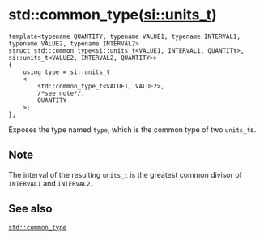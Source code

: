 # std::common_type([si::units_t](units_t.md))

`template<typename QUANTITY, typename VALUE1, typename INTERVAL1, typename VALUE2, typename INTERVAL2>`<br>`struct std::common_type<si::units_t<VALUE1, INTERVAL1, QUANTITY>, si::units_t<VALUE2, INTERVAL2, QUANTITY>>`<br>`{`<br>`    using type = si::units_t`<br>`    <`<br>`        std::common_type_t<VALUE1, VALUE2>,`<br>`        /*see note*/,`<br>`        QUANTITY`<br>`    >;`<br>`};`

Exposes the type named `type`, which is the common type of two `units_t`s.

## Note
The interval of the resulting `units_t` is the greatest common divisor of `INTERVAL1` and `INTERVAL2`.

## See also
[`std::common_type`](http://en.cppreference.com/w/cpp/types/common_type)
